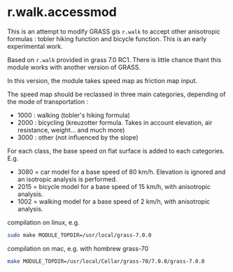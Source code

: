 # r.walk.accessmod

This is an attempt to modify GRASS gis `r.walk` to accept other anisotropic formulas : tobler hiking function and bicycle function. This is an early experimental work. 

Based on `r.walk`  provided in grass 7.0 RC1. There is little chance thant this module works with another version of GRASS. 

In this version, the module takes speed map as friction map input.  

The speed map should be reclassed in three main categories, depending of the mode of transportation :

- 1000 : walking  (tobler's hiking formula) 
- 2000 : bicycling (kreuzotter formula. Takes in account elevation, air resistance, weight... and much more) 
- 3000 : other (not influenced by the slope) 

For each class, the base speed on flat surface is added to each categories. E.g.

- 3080 = car model for a base speed of 80 km/h. Elevation is ignored and an isotropic analysis is performed. 
- 2015 = bicycle model for a base speed of 15 km/h, with anisotropic analysis.
- 1002 = walking model for a base speed of 2 km/h, with anisotropic analysis.


compilation on linux, e.g.
```sh 
sudo make MODULE_TOPDIR=/usr/local/grass-7.0.0
```

compilation on mac, e.g. with hombrew grass-70
```sh
make MODULE_TOPDIR=/usr/local/Cellar/grass-70/7.0.0/grass-7.0.0
```
